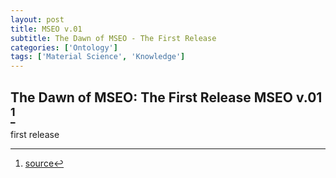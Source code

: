 ```yaml
---
layout: post
title: MSEO v.01
subtitle: The Dawn of MSEO - The First Release
categories: ['Ontology']
tags: ['Material Science', 'Knowledge']
---
```


## The Dawn of MSEO: The First Release MSEO v.01 [^fn1]

first release

[^fn1]: [source](https://github.com/Mat-O-Lab/MSEO/compare/initial...v.01)